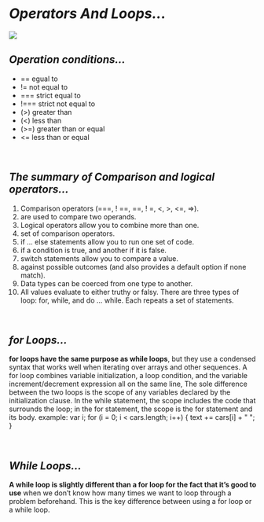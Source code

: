# ***Operators And Loops...***

![](https://www.tutsmake.com/wp-content/uploads/2020/05/Loops-In-JavaScript.jpeg)

## ***Operation conditions...***
* == egual to 
* != not equal to
* === strict equal to 
* !=== strict not equal to
* (>) greater than 
* (<) less than 
* (>=) greater than or equal 
* <= less than or equal 

<br>

## ***The summary of Comparison and logical operators...***

1. Comparison operators (===, ! ==, ==, ! =, <, >, <=, =>).
2. are used to compare two operands.
3. Logical operators allow you to combine more than one.
4. set of comparison operators.
5. if ... else statements allow you to run one set of code.
6. if a condition is true, and another if it is false.
7. switch statements allow you to compare a value.
8. against possible outcomes (and also provides a default option if none match).
9. Data types can be coerced from one type to another.
10. All values evaluate to either truthy or falsy.
There are three types of loop: for, while, and do ... while. Each repeats a set of statements.

<br>

##  ***for Loops...***

**for loops have the same purpose as while loops**, but they use a condensed syntax that works well when iterating over arrays and other sequences. A for loop combines variable initialization, a loop condition, and the variable increment/decrement expression all on the same line, The sole difference between the two loops is the scope of any variables declared by the initialization clause. In the while statement, the scope includes the code that surrounds the loop; in the for statement, the scope is the for statement and its body.
example:
var i;
for (i = 0; i < cars.length; i++) {
text += cars[i] + " "; }

<br>

## ***While Loops...***
**A while loop is slightly different than a for loop for the fact that it’s good to use** when we don’t know how many times we want to loop through a problem beforehand. This is the key difference between using a for loop or a while loop. 